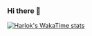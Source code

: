 ### Hi there 👋
[![Harlok's WakaTime stats](https://github-readme-stats.vercel.app/api/wakatime?username=muhiddinjv)](https://github.com/anuraghazra/github-readme-stats)
[](https://raw.githubusercontent.com/muhiddinjv/muhiddinjv/main/dino.gif)

<!--
**muhiddinjv/muhiddinjv** is a ✨ _special_ ✨ repository because its `README.md` (this file) appears on your GitHub profile.

Here are some ideas to get you started:

- 🔭 I’m currently working on ...
- 🌱 I’m currently learning ...
- 👯 I’m looking to collaborate on ...
- 🤔 I’m looking for help with ...
- 💬 Ask me about ...
- 📫 How to reach me: ...
- 😄 Pronouns: ...
- ⚡ Fun fact: ...
-->
